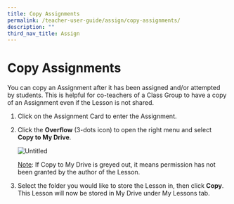 ```yaml
---
title: Copy Assignments
permalink: /teacher-user-guide/assign/copy-assignments/
description: ""
third_nav_title: Assign
---
```

<h1 id="copy-assignments">Copy Assignments</h1>
<p>You can copy an Assignment after it has been assigned and/or attempted by students. This is helpful for co-teachers of a Class Group to have a copy of an Assignment even if the Lesson is not shared. </p>
<ol>
<li>Click on the Assignment Card to enter the Assignment. </li>
<li><p>Click the <strong>Overflow</strong> (3-dots icon) to open the right menu and select <strong>Copy to My Drive</strong>.</p>
<p> <img alt="Untitled" src="https://s3-us-west-2.amazonaws.com/secure.notion-static.com/c99cbbbd-c3f3-4fd6-bf65-0e2ecdb357e4/Untitled.png"></p>
	<p><u>Note</u>: If Copy to My Drive is greyed out, it means permission has not been granted by the author of the Lesson.</p>
</li>
<li><p>Select the folder you would like to store the Lesson in, then click <strong>Copy</strong>. This Lesson will now be stored in My Drive under My Lessons tab.</p>
</li>
</ol>